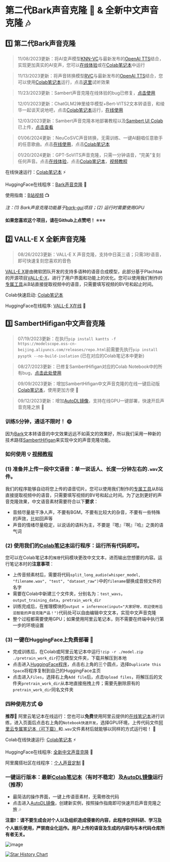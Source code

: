# 第二代Bark声音克隆 🐶 & 全新中文声音克隆 🎶

## 1️⃣ 第二代Bark声音克隆

> 11/08/2023更新：将AI变声模型[KNN-VC](https://github.com/bshall/knn-vc)与最新发布的[OpenAI TTS](https://platform.openai.com/docs/guides/text-to-speech)结合，实现更加真实的AI变声，您可以[在线体验](https://huggingface.co/spaces/kevinwang676/OpenAI-TTS-Voice-Conversion)或在[Colab笔记本](https://colab.research.google.com/github/KevinWang676/Bark-Voice-Cloning/blob/main/notebooks/OpenAI_TTS_KNN_VC.ipynb)中运行

> 11/13/2023更新：将声音转换模型[RVC](https://github.com/RVC-Project/Retrieval-based-Voice-Conversion-WebUI)与最新发布的[OpenAI TTS](https://platform.openai.com/docs/guides/text-to-speech)结合，您可以使用[Colab笔记本](https://colab.research.google.com/github/KevinWang676/Bark-Voice-Cloning/blob/main/notebooks/OpenAI_TTS_RVC.ipynb)运行，点击[这里](https://github.com/KevinWang676/Bark-Voice-Cloning/assets/126712357/e7fa4d21-d616-41b1-be34-5d420f65c943)试听效果

> 11/23/2023更新：Sambert声音克隆在线体验的bug已修复，[点击使用](https://huggingface.co/spaces/kevinwang676/Personal-TTS)

> 12/01/2023更新：ChatGLM2神里绫华模型+Bert-VITS2文本转语音，和绫华一起谈天说地吧，点击[Colab笔记本](https://colab.research.google.com/github/KevinWang676/Bark-Voice-Cloning/blob/main/notebooks/ChatGLM2_linghua_VITS2.ipynb)运行，[在线使用](https://kevinwang676-chatglm2-bert-vits2-lh.hf.space)

> 12/03/2023更新：Sambert声音克隆本地部署教程以及[Sambert UI Colab](https://colab.research.google.com/github/KevinWang676/Bark-Voice-Cloning/blob/main/sambert-ui/Sambert_UI.ipynb)已上传，[点击查看](https://github.com/KevinWang676/Bark-Voice-Cloning/tree/main/sambert-ui)

> 01/06/2024更新：NeuCoSVC声音转换，无需训练、一键AI翻唱任意歌手的任意歌曲。点击[在线使用](https://kevinwang676-neucosvc-colab.hf.space)，点击[Colab笔记本](https://colab.research.google.com/github/KevinWang676/Bark-Voice-Cloning/blob/main/notebooks/NeuCoSVC.ipynb)

> 01/20/2024更新：GPT-SoVITS声音克隆，只需一分钟语音，“完美”复刻任何声音。点击[在线体验](https://kevinwang676-gpt-sovits-jay.hf.space)，点击[Colab笔记本](https://colab.research.google.com/github/KevinWang676/Bark-Voice-Cloning/blob/main/notebooks/GPT_SoVITS.ipynb)，[视频教程](https://www.bilibili.com/video/BV1pb4y1N79s)

在线快速运行：[Colab笔记本](https://colab.research.google.com/github/KevinWang676/Bark-Voice-Cloning/blob/main/Bark_Voice_Cloning.ipynb) ⚡

HuggingFace在线程序：[Bark声音克隆](https://huggingface.co/spaces/kevinwang676/Bark-with-Voice-Cloning) 🤗

使用指南：[B站视频](https://www.bilibili.com/video/BV16g4y1N7ZG) 📺

_注：(1) Bark声音克隆功能基于[bark-gui](https://github.com/C0untFloyd/bark-gui)项目；(2) 运行时需要使用GPU_

#### 如果您喜欢这个项目，请在Github上点赞吧！ ⭐⭐⭐

## 2️⃣ VALL-E X 全新声音克隆
> 08/26/2023更新：VALL-E X 声音克隆，支持中日英三语；只需3秒语音，即可快速复刻您喜欢的音色

[VALL-E X](https://www.microsoft.com/en-us/research/project/vall-e-x/)是由微软团队开发的支持多语种的语音合成模型，此部分基于Plachtaa的开源项目[VALL-E-X](https://github.com/Plachtaa/VALL-E-X)，进行了用户界面和功能上的优化。您可以使用我们制作的[专属工具](https://kevinwang676-voicechangers.hf.space/)从B站直接提取视频中的语音，只需要填写视频的BV号和起止时间。

Colab快速启动: [Colab笔记本](https://colab.research.google.com/github/KevinWang676/Bark-Voice-Cloning/blob/main/VALL_E_X.ipynb)

HuggingFace在线程序: [VALL-E X在线](https://huggingface.co/spaces/kevinwang676/VALLE) 🤗

## 3️⃣ SambertHifigan中文声音克隆
> 07/19/2023更新：在执行`pip install kantts -f https://modelscope.oss-cn-beijing.aliyuncs.com/releases/repo.html`前需要先执行`pip install pysptk --no-build-isolation` (已在对应的Colab笔记本中更新)

> 08/27/2023更新：已修复SambertHifigan对应的Colab Notebook中的所有bug，[点击此处使用](https://colab.research.google.com/github/KevinWang676/Bark-Voice-Cloning/blob/main/Voice_Cloning_for_Chinese_Speech_v2.ipynb)

> 09/09/2023更新：增加SambertHifigan中文声音克隆的在线一键启动版 [Colab笔记本](https://colab.research.google.com/github/KevinWang676/Bark-Voice-Cloning/blob/main/Sambert_Voice_Cloning_in_One_Click.ipynb)，使用更加方便 🌟

> 09/12/2023更新：增加[AutoDL镜像](https://www.codewithgpu.com/i/KevinWang676/Bark-Voice-Cloning/Sambert-VC)，支持在线GPU一键部署，快速开启声音克隆之旅 🍻

### 训练5分钟，通话不限时！ 🌞

因为[Bark](https://github.com/suno-ai/bark)文本转语音的中文效果远远不如英文的效果好，所以我们采用一种新的技术路径[SambertHifigan](https://www.modelscope.cn/models/speech_tts/speech_sambert-hifigan_tts_zh-cn_multisp_pretrain_16k/summary)来实现中文的声音克隆功能。

### 如何使用 💡 [视频教程](https://www.bilibili.com/video/BV1Ch4y1Z7K6)

### (1) 准备并上传一段中文语音：单一说话人、长度一分钟左右的`.wav`文件。

我们的程序能够自动将您上传的语音切片。您可以使用我们制作的[专属工具](https://kevinwang676-voicechangers.hf.space/)从B站直接提取视频中的语音，只需要填写视频的BV号和起止时间。为了达到更好的声音克隆效果，中文语音素材需要符合以下**要求**：

* 音频尽量是干净人声，不要有BGM，不要有比较大的杂音，不要有一些特殊的声效，比如回声等
* 声音的情绪尽量稳定，以说话的语料为主，不要是『嗯』『啊』『哈』之类的语气词

### (2) 使用我们的[Colab笔记本](https://colab.research.google.com/github/KevinWang676/Bark-Voice-Cloning/blob/main/Voice_Cloning_for_Chinese_Speech_v2.ipynb)运行程序：运行所有代码即可。

您可以在Colab笔记本的`推理`代码模块更改中文文本，进而输出您想要的内容。运行笔记本时的**注意事项**：

* 上传音频素材后，需要将代码`split_long_audio(whisper_model, "filename.wav", "test", "dataset_raw")`中的`filename`替换成音频文件的名字
* 需要在Colab中新建三个文件夹，分别名为：`test_wavs`，`output_training_data`，`pretrain_work_dir`
* 训练完成后，在推理模块的`output = inference(input="大家好呀，欢迎使用滔滔智能的声音克隆产品！")`代码处可以自由编辑中文文本，实现中文声音克隆
* 整个过程都需要使用GPU；如果使用阿里云笔记本，则不需要在终端中执行第一步的环境设置

### (3) 一键在HuggingFace上免费部署 🤗

* 完成训练后，在Colab或阿里云笔记本中运行`!zip -r ./model.zip ./pretrain_work_dir`打包模型文件夹，下载并解压到本地
* 点击进入[HuggingFace程序](https://huggingface.co/spaces/kevinwang676/Personal-TTS)，点击右上角的三个圆点，选择`Duplicate this Space`将程序复制到自己的HuggingFace主页
* 点击进入`Files`，选择右上角`Add file`后，点击`Upload files`，将解压后的文件夹`pretrain_work_dir`从本地直接拖拽上传；需要先删除原有的`pretrain_work_dir`同名文件夹

### 四种使用方式 😄

**推荐**🌟 阿里云笔记本在线运行：您也可以**免费**使用阿里云提供的[在线笔记本](https://modelscope.cn/models/damo/speech_personal_sambert-hifigan_nsf_tts_zh-cn_pretrain_16k/summary)进行训练，进入页面后点击右上角的`Notebook快速开发`，选择GPU环境，上传代码文件[阿里云专属笔记本（可下载）](https://github.com/KevinWang676/Bark-Voice-Cloning/blob/main/%E9%98%BF%E9%87%8C%E4%BA%91%E7%AC%94%E8%AE%B0%E6%9C%AC%E8%AE%AD%E7%BB%83.ipynb)和`.wav`文件素材后就能够以同样的方式运行啦！ 🍻

Colab在线快速运行: [Colab笔记本](https://colab.research.google.com/github/KevinWang676/Bark-Voice-Cloning/blob/main/Voice_Cloning_for_Chinese_Speech_v2.ipynb) ⚡

HuggingFace在线程序: [全新中文声音克隆](https://huggingface.co/spaces/kevinwang676/Personal-TTS) 🤗

阿里魔搭社区在线程序：[个人声音定制](https://modelscope.cn/studios/damo/personal_tts/summary) 🎤

### 一键运行版本：最新[Colab笔记本](https://colab.research.google.com/github/KevinWang676/Bark-Voice-Cloning/blob/main/Sambert_Voice_Cloning_in_One_Click.ipynb)（有时不稳定）及[AutoDL镜像](https://www.codewithgpu.com/i/KevinWang676/Bark-Voice-Cloning/Sambert-VC)运行（推荐）

* 最简洁的操作界面，一键上传语音素材，无需修改代码
* 点击进入[AutoDL镜像](https://www.codewithgpu.com/i/KevinWang676/Bark-Voice-Cloning/Sambert-VC)，创建新实例，按照操作指南即可快速开启声音克隆之旅 🎶

**注意❗：请不要生成会对个人以及组织造成侵害的内容，此程序仅供科研、学习及个人娱乐使用，严禁商业化运作。用户上传的语音及生成的内容均与本代码仓库所有者无关。**

![image](https://github.com/KevinWang676/Bark-Voice-Cloning/assets/126712357/7597122b-307f-41de-abdd-454dc0db5271)

[![Star History Chart](https://api.star-history.com/svg?repos=KevinWang676/Bark-Voice-Cloning&type=Date)](https://star-history.com/#KevinWang676/Bark-Voice-Cloning&Date)
